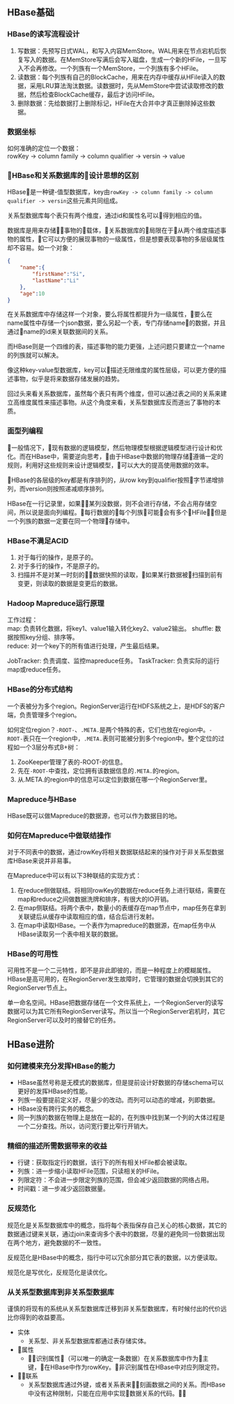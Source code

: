 ## HBase基础

### HBase的读写流程设计

1. 写数据：先预写日式WAL，和写入内容MemStore。WAL用来在节点宕机后恢复写入的数据。在MemStore写满后会写入磁盘，生成一个新的HFile，一旦写入不会再修改。一个列族有一个MemStore，一个列族有多个HFile。   
2. 读数据：每个列族有自己的BlockCache，用来在内存中缓存从HFile读入的数据，采用LRU算法淘汰数据。读数据时，先从MemStore中尝试读取修改的数据，然后检查BlockCache缓存，最后才访问HFile。   
3. 删除数据：先给数据打上删除标记，HFile在大合并中才真正删除掉这些数据。

### 数据坐标

如何准确的定位一个数据：   
rowKey -> column family -> column qualifier -> versin -> value

### HBase和关系数据库的设计思想的区别

HBase是一种键-值型数据库，key由`rowKey -> column family -> column qualifier -> versin`这些元素共同组成。

关系型数据库每个表只有两个维度，通过id和属性名可以得到相应的值。

数据库是用来存储事物的载体，关系数据库的局限在于从两个维度描述事物的属性，它可以方便的展现事物的一级属性，但是想要表现事物的多层级属性却不容易。如一个对象：   
```json
{
    "name":{
        "firstName":"Si",
        "lastName":"Li"
    },
    "age":10
}
```

在关系数据库中存储这样一个对象，要么将属性都提升为一级属性，要么在name属性中存储一个json数据，要么另起一个表，专门存储name的数据，并且通过name的id来关联数据间的关系。

而HBase则是一个四维的表，描述事物的能力更强，上述问题只要建立一个name的列族就可以解决。

像这种key-value型数据库，key可以描述无限维度的属性层级，可以更方便的描述事物，似乎是将来数据存储发展的趋势。

回过头来看关系数据库，虽然每个表只有两个维度，但可以通过表之间的关系来建立高维度属性来描述事物。从这个角度来看，关系型数据库反而道出了事物的本质。

### 面型列编程

一般情况下，现有数据的逻辑模型，然后物理模型根据逻辑模型进行设计和优化。而在HBase中，需要逆向思考，由于HBase中数据的物理存储遵循一定的规则，利用好这些规则来设计逻辑模型，可以大大的提高使用数据的效率。

HBase的各层级的key都是有序排列的，从row key到qualifier按照字节递增排列，而version则按照递减顺序排列。

HBase在一行记录里，如果某列没数据，则不会进行存储，不会占用存储空间，所以说是面向列编程。每行数据的每个列族可能会有多个HFile，但是一个列族的数据一定要在同一个物理存储中。

### HBase不满足ACID

1. 对于每行的操作，是原子的。   
2. 对于多行的操作，不是原子的。   
3. 扫描并不是对某一时刻的数据快照的读取，如果某行数据被扫描到前有变更，则读取的数据是变更后的数据。

### Hadoop Mapreduce运行原理

工作过程：   
map: 负责转化数据，将key1、value1输入转化key2、value2输出。
shuffle: 数据按照key分组、排序等。   
reduce: 对一个key下的所有值进行处理，产生最后结果。

JobTracker: 负责调度、监控mapreduce任务。
TaskTracker: 负责实际的运行map或reduce任务。

### HBase的分布式结构

一个表被分为多个region。RegionServer运行在HDFS系统之上，是HDFS的客户端，负责管理多个region。

如何定位region？`-ROOT-`、`.META.`是两个特殊的表，它们也放在region中。`-ROOT-`表只在一个region中，`.META.`表则可能被分到多个region中。整个定位的过程如一个3层分布式B+树：
1. ZooKeeper管理了表的-ROOT-的信息。
2. 先在`-ROOT-`中查找，定位拥有该数据信息的`.META.`的region。   
3. 从.META.的region中的信息可以定位到数据在哪一个RegionServer里。 

### Mapreduce与HBase

HBase既可以做Mapreduce的数据源，也可以作为数据目的地。

### 如何在Mapreduce中做联结操作

对于不同表中的数据，通过rowKey将相关数据联结起来的操作对于非关系型数据库HBase来说并非易事。   

在Mapreduce中可以有以下3种联结的实现方式：   
1. 在reduce侧做联结。将相同rowKey的数据在reduce任务上进行联结，需要在map和reduce之间做数据洗牌和排序，有很大的IO开销。  
2. 在map侧联结。将两个表中，数量小的表缓存在map节点中，map任务在拿到关联键后从缓存中读取相应的值，结合后进行发射。   
3. 在map中读取HBase。一个表作为mapreduce的数据源，在map任务中从HBase读取另一个表中相关联的数据。

### HBase的可用性

可用性不是一个二元特性，即不是非此即彼的，而是一种程度上的模糊属性。HBase是高可用的，在RegionServer发生故障时，它管理的数据会切换到其它的RegionServer节点上。

单一命名空间。HBase把数据存储在一个文件系统上，一个RegionServer的读写数据可以为其它所有RegionServer读写。所以当一个RegionServer宕机时，其它RegionServer可以及时的接替它的任务。   

## HBase进阶

### 如何建模来充分发挥HBase的能力   

- HBase虽然号称是无模式的数据库，但是提前设计好数据的存储schema可以更好的发挥HBase的性能。  
- 列族一般要提前定义好，尽量少的改动。而列可以动态的增减，列即数据。  
- HBase没有跨行实务的概念。
- 同一列族的数据在物理上是放在一起的，在列族中找到某一个列的大体过程是一个二分查找。所以，访问宽行要比窄行开销大。  
### 精细的描述所需数据带来的收益

- 行键：获取指定行的数据，该行下的所有相关HFile都会被读取。  
- 列族：进一步缩小读取HFile范围，只读相关的HFile。  
- 列限定符：不会进一步限定列族的范围，但会减少返回数据的网络占用。  
- 时间戳：进一步减少返回数据量。

### 反规范化

规范化是关系型数据库中的概念，指将每个表指保存自己关心的核心数据，其它的数据通过键来关联，通过join来查询多个表中的数据，尽量的避免同一份数据出现在两个地方，避免数据的不一致性。

反规范化是HBase中的概念，指行中可以冗余部分其它表的数据，以方便读取。

规范化是写优化，反规范化是读优化。

### 从关系型数据库到非关系型数据库

谨慎的将现有的系统从关系型数据库迁移到非关系型数据库，有时候付出的代价远比你得到的收益要高。   

- 实体
    - 关系型、非关系型数据库都通过表存储实体。  
- 属性  
    - 识别属性（可以唯一的确定一条数据）在关系数据库中作为主键，在HBase中作为rowKey。非识别属性在HBase中对应列限定符。
- 联系
    - 关系型数据库通过外键，或者关系表来刻画数据之间的关系。而HBase中没有这种限制，只能在应用中实现数据关系的代码。









